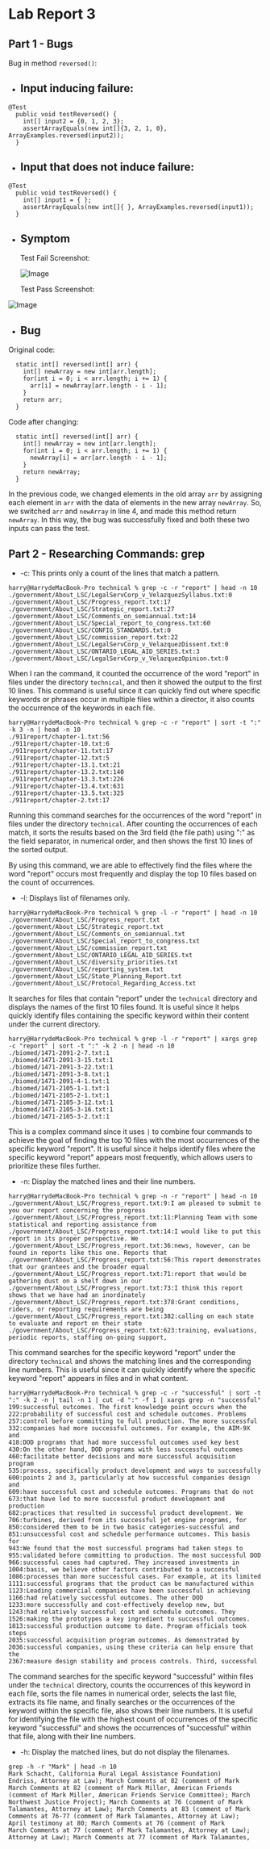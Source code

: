# Lab Report 3

## Part 1 - Bugs

Bug in method `reversed()`: <br>

- ## Input inducing failure:
```
@Test
  public void testReversed() {
    int[] input2 = {0, 1, 2, 3};
    assertArrayEquals(new int[]{3, 2, 1, 0}, ArrayExamples.reversed(input2));
  }
```
- ## Input that does not induce failure:
```
@Test
  public void testReversed() {
    int[] input1 = { };
    assertArrayEquals(new int[]{ }, ArrayExamples.reversed(input1));
  }
```
- ## Symptom

   Test Fail Screenshot:

  ![Image](testFail.png)

   Test Pass Screenshot:

 ![Image](testPass.png)

- ## Bug <br>
Original code:

```
  static int[] reversed(int[] arr) {
    int[] newArray = new int[arr.length];
    for(int i = 0; i < arr.length; i += 1) {
      arr[i] = newArray[arr.length - i - 1];
    }
    return arr;
  }
```


  Code after changing:

```
  static int[] reversed(int[] arr) {
    int[] newArray = new int[arr.length];
    for(int i = 0; i < arr.length; i += 1) {
      newArray[i] = arr[arr.length - i - 1];
    }
    return newArray;
  }
```

In the previous code, we changed elements in the old array `arr` by assigning each element in `arr` with the data of elements in the new array `newArray`. So, we switched `arr` and `newArray` in line 4, and made this method return `newArray`. In this way, the bug was successfully fixed and both these two inputs can pass the test.

## Part 2 - Researching Commands: grep
- -c: This prints only a count of the lines that match a pattern.

```
harry@HarrydeMacBook-Pro technical % grep -c -r "report" | head -n 10
./government/About_LSC/LegalServCorp_v_VelazquezSyllabus.txt:0
./government/About_LSC/Progress_report.txt:17
./government/About_LSC/Strategic_report.txt:27
./government/About_LSC/Comments_on_semiannual.txt:14
./government/About_LSC/Special_report_to_congress.txt:60
./government/About_LSC/CONFIG_STANDARDS.txt:0
./government/About_LSC/commission_report.txt:22
./government/About_LSC/LegalServCorp_v_VelazquezDissent.txt:0
./government/About_LSC/ONTARIO_LEGAL_AID_SERIES.txt:3
./government/About_LSC/LegalServCorp_v_VelazquezOpinion.txt:0
```

When I ran the command, it counted the occurrence of the word "report" in files under the directory `technical`, and then it showed the output to the first 10 lines. This command is useful since it can quickly find out where specific keywords or phrases occur in multiple files within a director, it also counts the occurrence of the keywords in each file.

```
harry@HarrydeMacBook-Pro technical % grep -c -r "report" | sort -t ":" -k 3 -n | head -n 10
./911report/chapter-1.txt:56
./911report/chapter-10.txt:6
./911report/chapter-11.txt:17
./911report/chapter-12.txt:5
./911report/chapter-13.1.txt:21
./911report/chapter-13.2.txt:140
./911report/chapter-13.3.txt:226
./911report/chapter-13.4.txt:631
./911report/chapter-13.5.txt:325
./911report/chapter-2.txt:17
```

Running this command searches for the occurrences of the word "report" in files under the directory `technical`. After counting the occurrences of each match, it sorts the results based on the 3rd field (the file path) using ":" as the field separator, in numerical order, and then shows the first 10 lines of the sorted output.

By using this command, we are able to effectively find the files where the word "report" occurs most frequently and display the top 10 files based on the count of occurrences.


- -l: Displays list of filenames only.

```
harry@HarrydeMacBook-Pro technical % grep -l -r "report" | head -n 10
./government/About_LSC/Progress_report.txt
./government/About_LSC/Strategic_report.txt
./government/About_LSC/Comments_on_semiannual.txt
./government/About_LSC/Special_report_to_congress.txt
./government/About_LSC/commission_report.txt
./government/About_LSC/ONTARIO_LEGAL_AID_SERIES.txt
./government/About_LSC/diversity_priorities.txt
./government/About_LSC/reporting_system.txt
./government/About_LSC/State_Planning_Report.txt
./government/About_LSC/Protocol_Regarding_Access.txt
```

It searches for files that contain "report" under the `technical` directory and displays the names of the first 10 files found. It is useful since it helps quickly identify files containing the specific keyword within their content under the current directory.

```
harry@HarrydeMacBook-Pro technical % grep -l -r "report" | xargs grep -c "report" | sort -t ":" -k 2 -n | head -n 10
./biomed/1471-2091-2-7.txt:1
./biomed/1471-2091-3-15.txt:1
./biomed/1471-2091-3-22.txt:1
./biomed/1471-2091-3-8.txt:1
./biomed/1471-2091-4-1.txt:1
./biomed/1471-2105-1-1.txt:1
./biomed/1471-2105-2-1.txt:1
./biomed/1471-2105-3-12.txt:1
./biomed/1471-2105-3-16.txt:1
./biomed/1471-2105-3-2.txt:1
```

This is a complex command since it uses `|` to combine four commands to achieve the goal of finding the top 10 files with the most occurrences of the specific keyword "report". It is useful since it helps identify files where the specific keyword "report" appears most frequently, which allows users to prioritize these files further.


- -n: Display the matched lines and their line numbers.

```
harry@HarrydeMacBook-Pro technical % grep -n -r "report" | head -n 10
./government/About_LSC/Progress_report.txt:9:I am pleased to submit to you our report concerning the progress
./government/About_LSC/Progress_report.txt:11:Planning Team with some statistical and reporting assistance from
./government/About_LSC/Progress_report.txt:14:I would like to put this report in its proper perspective. We
./government/About_LSC/Progress_report.txt:36:news, however, can be found in reports like this one. Reports that
./government/About_LSC/Progress_report.txt:56:This report demonstrates that our grantees and the broader equal
./government/About_LSC/Progress_report.txt:71:report that would be gathering dust on a shelf down in our
./government/About_LSC/Progress_report.txt:73:I think this report shows that we have had an inordinately
./government/About_LSC/Progress_report.txt:378:Grant conditions, riders, or reporting requirements are being
./government/About_LSC/Progress_report.txt:382:calling on each state to evaluate and report on their state
./government/About_LSC/Progress_report.txt:623:training, evaluations, periodic reports, staffing on-going support,
```

This command searches for the specific keyword "report" under the directory `technical` and shows the matching lines and the corresponding line numbers. This is useful since it can quickly identify where the specific keyword "report" appears in files and in what content.

```
harry@HarrydeMacBook-Pro technical % grep -c -r "successful" | sort -t ":" -k 2 -n | tail -n 1 | cut -d ":" -f 1 | xargs grep -n "successful"
199:successful outcomes. The first knowledge point occurs when the
222:probability of successful cost and schedule outcomes. Problems
257:control before committing to full production. The more successful
332:companies had more successful outcomes. For example, the AIM-9X and
418:DOD programs that had more successful outcomes used key best
430:On the other hand, DOD programs with less successful outcomes
460:facilitate better decisions and more successful acquisition program
535:process, specifically product development and ways to successfully
600:points 2 and 3, particularly at how successful companies design and
609:have successful cost and schedule outcomes. Programs that do not
673:that have led to more successful product development and production
682:practices that resulted in successful product development. We
706:turbines, derived from its successful jet engine programs, for
850:considered them to be in two basic categories-successful and
851:unsuccessful cost and schedule performance outcomes. This basis for
943:We found that the most successful programs had taken steps to
955:validated before committing to production. The most successful DOD
966:successful cases had captured. They increased investments in
1004:basis, we believe other factors contributed to a successful
1086:processes than more successful cases. For example, at its limited
1111:successful programs that the product can be manufactured within
1123:Leading commercial companies have been successful in achieving
1166:had relatively successful outcomes. The other DOD
1233:more successfully and cost-effectively develop new, but
1243:had relatively successful cost and schedule outcomes. They
1526:making the prototypes a key ingredient to successful outcomes.
1813:successful production outcome to date. Program officials took steps
2035:successful acquisition program outcomes. As demonstrated by
2036:successful companies, using these criteria can help ensure that the
2367:measure design stability and process controls. Third, successful
```

The command searches for the specific keyword "successful" within files under the `technical` directory, counts the occurrences of this keyword in each file, sorts the file names in numerical order, selects the last file, extracts its file name, and finally searches or the occurrences of the keyword within the specific file, also shows their line numbers. It is useful for identifying the file with the highest count of occurrences of the specific keyword "successful" and shows the occurrences of "successful" within that file, along with their line numbers.

- -h: Display the matched lines, but do not display the filenames.

```
grep -h -r "Mark" | head -n 10
Mark Schacht, California Rural Legal Assistance Foundation)
Endriss, Attorney at Law); March Comments at 82 (comment of Mark
March Comments at 82 (comment of Mark Miller, American Friends
(comment of Mark Miller, American Friends Service Committee); March
Northwest Justice Project); March Comments at 76 (comment of Mark
Talamantes, Attorney at Law); March Comments at 83 (comment of Mark
Comments at 76-77 (comment of Mark Talamantes, Attorney at Law);
April testimony at 80; March Comments at 76 (comment of Mark
March Comments at 77 (comment of Mark Talamantes, Attorney at Law);
Attorney at Law); March Comments at 77 (comment of Mark Talamantes,
```
